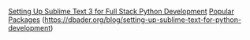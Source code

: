 [Setting Up Sublime Text 3 for Full Stack Python Development](https://realpython.com/blog/python/setting-up-sublime-text-3-for-full-stack-python-development/)
[Popular Packages](https://packagecontrol.io/browse/popular)
(https://dbader.org/blog/setting-up-sublime-text-for-python-development)
